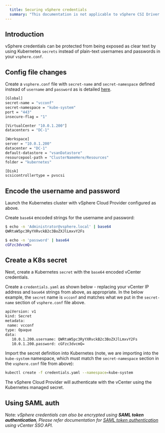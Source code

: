 ```yaml
---
  title: Securing vSphere credentials
  summary: "This documentation is not applicable to vSphere CSI Driver. Please visit https://vsphere-csi-driver.sigs.k8s.io/ for information about vSphere CSI Driver."
---
```


## Introduction

vSphere credentials can be protected from being exposed as clear text by using Kubernetes `secrets` instead of plain-text usernames and passwords in your `vsphere.conf`.

## Config file changes

Create a `vsphere.conf` file with `secret-name` and `secret-namespace` defined instead of `username` and `password` as is detailed [here](/vsphere-storage-for-kubernetes/documentation/existing.html#supported-parameters).

```sh
[Global]
secret-name = "vcconf"
secret-namespace = "kube-system"
port = "443"
insecure-flag = "1"

[VirtualCenter "10.0.1.200"]
datacenters = "DC-1"

[Workspace]
server = "10.0.1.200"
datacenter = "DC-1"
default-datastore = "vsanDatastore"
resourcepool-path = "ClusterNameHere/Resources"
folder = "kubernetes"

[Disk]
scsicontrollertype = pvscsi
```

## Encode the username and password

Launch the Kubernetes cluster with vSphere Cloud Provider configured as above.

Create `base64` encoded strings for the username and password:

```sh
$ echo -n 'Administrator@vsphere.local' | base64
QWRtaW5pc3RyYXRvckB2c3BoZXJlLmxvY2Fs

$ echo -n 'password' | base64
cGFzc3dvcmQ=
```

## Create a K8s secret

Next, create a Kubernetes `secret` with the `base64` encoded vCenter credentials.

Create a `credentials.yaml` as shown below - replacing your vCenter IP address and `base64` strings from above, as appropriate. In the below example, the `secret` name is `vcconf` and matches what we put in the `secret-name` section of `vsphere.conf` file above.

```sh
apiVersion: v1
kind: Secret
metadata:
 name: vcconf
type: Opaque
data:
   10.0.1.200.username: QWRtaW5pc3RyYXRvckB2c3BoZXJlLmxvY2Fs
   10.0.1.200.password: cGFzc3dvcmQ=
```

Import the secret definition into Kubernetes (note, we are importing into the `kube-system` namespace, which must match the `secret-namespace` section in the `vsphere.conf` file from above):

```sh
kubectl create -f credentials.yaml --namespace=kube-system
```

The vSphere Cloud Provider will authenticate with the vCenter using the Kubernetes managed secret.

## Using SAML auth

Note: _vSphere credentials can also be encrypted using **SAML token authentication**, Please refer documentation for [SAML token authentication](/vsphere-storage-for-kubernetes/documentation/saml-token-authentication.md) using vCenter SSO API._
